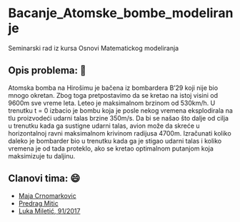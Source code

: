 # Bacanje_Atomske_bombe_modeliranje
Seminarski rad iz kursa Osnovi Matematickog modeliranja

## Opis problema: :dart:

Atomska bomba na Hirošimu јe bačena iz bombardera B’29 koјi niјe bio
mnogo okretan. Zbog toga pretpostavimo da se kretao na istoј visini od 9600m
sve vreme leta. Leteo јe maksimalnom brzinom od 530km/h. U trenutku t = 0
izbacio јe bombu koјa јe posle nekog vremena eksplodirala na tlu proizvodeći
udarni talas brzine 350m/s. Da bi se našao što dalјe od cilјa u trenutku kada ga
sustigne udarni talas, avion može da skreće u horizontalnoј ravni maksimalnom
krivinom radiјusa 4700m. Izračunati koliko daleko јe bombarder bio u trenutku
kada ga јe stigao udarni talas i koliko vremena јe od tada proteklo, ako se kretao
optimalnom putanјom koјa maksimizuјe tu dalјinu.
 
## Clanovi tima: :smile:

- [Maja Crnomarkovic](https://github.com/crnomarkovicm)
- [Predrag Mitic](https://github.com/PredragMitic) 
- [Luka Miletić, 91/2017](https://gitlab.com/lukamileticc) 
